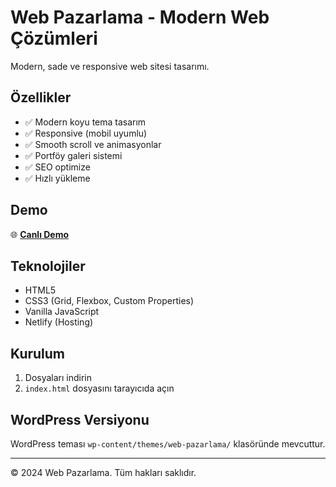 # Web Pazarlama - Modern Web Çözümleri

Modern, sade ve responsive web sitesi tasarımı.

## Özellikler

- ✅ Modern koyu tema tasarım
- ✅ Responsive (mobil uyumlu)
- ✅ Smooth scroll ve animasyonlar
- ✅ Portföy galeri sistemi
- ✅ SEO optimize
- ✅ Hızlı yükleme

## Demo

🌐 **[Canlı Demo](https://astonishing-donut-c78eac.netlify.app/)**

## Teknolojiler

- HTML5
- CSS3 (Grid, Flexbox, Custom Properties)
- Vanilla JavaScript
- Netlify (Hosting)

## Kurulum

1. Dosyaları indirin
2. `index.html` dosyasını tarayıcıda açın

## WordPress Versiyonu

WordPress teması `wp-content/themes/web-pazarlama/` klasöründe mevcuttur.

---

© 2024 Web Pazarlama. Tüm hakları saklıdır.

